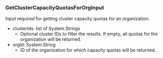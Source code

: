 ### GetClusterCapacityQuotasForOrgInput
Input required for getting cluster capacity quotas for an organization.

- clusterIds: list of System.Strings
  - Optional cluster IDs to filter the results. If empty, all quotas for the organization will be returned.
- orgId: System.String
  - ID of the organization for which capacity quotas will be returned.
